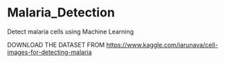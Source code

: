 # Malaria_Detection
Detect malaria cells using Machine Learning

DOWNLOAD THE DATASET FROM https://www.kaggle.com/iarunava/cell-images-for-detecting-malaria

